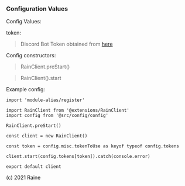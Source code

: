 ### Configuration Values

Config Values:

 token: 
 > Discord Bot Token obtained from [here](https://discord.com/developers/applications)

Config constructors:

> RainClient.preStart()

> RainClient().start

Example config:

```
import 'module-alias/register'

import RainClient from '@extensions/RainClient'
import config from '@src/config/config'

RainClient.preStart()

const client = new RainClient()

const token = config.misc.tokenToUse as keyof typeof config.tokens

client.start(config.tokens[token]).catch(console.error)

export default client
```

(c) 2021 Raine
